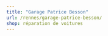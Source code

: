 ```yaml
---
title: "Garage Patrice Besson"
url: /rennes/garage-patrice-besson/
shop: réparation de voitures
---
```

